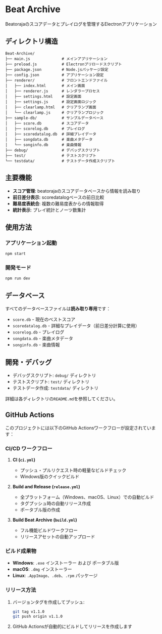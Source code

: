 # Beat Archive

Beatorajaのスコアデータとプレイログを管理するElectronアプリケーション

## ディレクトリ構造

```
Beat-Archive/
├── main.js              # メインアプリケーション
├── preload.js           # Electronプリロードスクリプト
├── package.json         # Node.jsパッケージ設定
├── config.json          # アプリケーション設定
├── renderer/            # フロントエンドファイル
│   ├── index.html       # メイン画面
│   ├── renderer.js      # レンダラープロセス
│   ├── settings.html    # 設定画面
│   ├── settings.js      # 設定画面ロジック
│   ├── clearlamp.html   # クリアランプ画面
│   └── clearlamp.js     # クリアランプロジック
├── sample-db/           # サンプルデータベース
│   ├── score.db         # スコアデータ
│   ├── scorelog.db      # プレイログ
│   ├── scoredatalog.db  # 詳細プレイデータ
│   ├── songdata.db      # 楽曲メタデータ
│   └── songinfo.db      # 楽曲情報
├── debug/               # デバッグスクリプト
├── test/                # テストスクリプト
└── testdata/            # テストデータ作成スクリプト
```

## 主要機能

- **スコア管理**: beatorajaのスコアデータベースから情報を読み取り
- **前日差分表示**: scoredatalogベースの前日比較
- **難易度表統合**: 複数の難易度表からの情報取得
- **統計表示**: プレイ統計とノーツ数集計

## 使用方法

### アプリケーション起動
```bash
npm start
```

### 開発モード
```bash
npm run dev
```

## データベース

すべてのデータベースファイルは**読み取り専用**です：
- `score.db` - 現在のベストスコア
- `scoredatalog.db` - 詳細なプレイデータ（前日差分計算に使用）
- `scorelog.db` - プレイログ
- `songdata.db` - 楽曲メタデータ
- `songinfo.db` - 楽曲情報

## 開発・デバッグ

- デバッグスクリプト: `debug/` ディレクトリ
- テストスクリプト: `test/` ディレクトリ  
- テストデータ作成: `testdata/` ディレクトリ

詳細は各ディレクトリの`README.md`を参照してください。

## GitHub Actions

このプロジェクトには以下のGitHub Actionsワークフローが設定されています：

### CI/CD ワークフロー

1. **CI (`ci.yml`)**
   - プッシュ・プルリクエスト時の軽量なビルドチェック
   - Windows版のクイックビルド

2. **Build and Release (`release.yml`)**
   - 全プラットフォーム（Windows、macOS、Linux）での自動ビルド
   - タグプッシュ時の自動リリース作成
   - ポータブル版の作成

3. **Build Beat Archive (`build.yml`)**
   - フル機能ビルドワークフロー
   - リリースアセットの自動アップロード

### ビルド成果物

- **Windows**: `.exe` インストーラー および ポータブル版
- **macOS**: `.dmg` インストーラー
- **Linux**: `.AppImage`、`.deb`、`.rpm` パッケージ

### リリース方法

1. バージョンタグを作成してプッシュ:
   ```bash
   git tag v1.1.0
   git push origin v1.1.0
   ```

2. GitHub Actionsが自動的にビルドしてリリースを作成します
